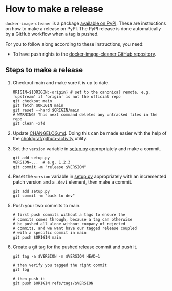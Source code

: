 # How to make a release

`docker-image-cleaner` is a package [available on
PyPI](https://pypi.org/project/docker-image-cleaner/). These are instructions on
how to make a release on PyPI. The PyPI release is done automatically by a
GitHub workflow when a tag is pushed.

For you to follow along according to these instructions, you need:

- To have push rights to the [docker-image-cleaner GitHub
  repository](https://github.com/jupyterhub/docker-image-cleaner).

## Steps to make a release

1. Checkout main and make sure it is up to date.

   ```shell
   ORIGIN=${ORIGIN:-origin} # set to the canonical remote, e.g. 'upstream' if 'origin' is not the official repo
   git checkout main
   git fetch $ORIGIN main
   git reset --hard $ORIGIN/main
   # WARNING! This next command deletes any untracked files in the repo
   git clean -xfd
   ```

1. Update [CHANGELOG.md](CHANGELOG.md). Doing this can be made easier with the
   help of the
   [choldgraf/github-activity](https://github.com/choldgraf/github-activity)
   utility.

1. Set the `version` variable in [setup.py](setup.py) appropriately and make a
   commit.

   ```
   git add setup.py
   VERSION=...  # e.g. 1.2.3
   git commit -m "release $VERSION"
   ```

1. Reset the `version` variable in [setup.py](setup.py) appropriately with an
   incremented patch version and a `.dev1` element, then make a commit.

   ```
   git add setup.py
   git commit -m "back to dev"
   ```

1. Push your two commits to main.

   ```shell
   # first push commits without a tags to ensure the
   # commits comes through, because a tag can otherwise
   # be pushed all alone without company of rejected
   # commits, and we want have our tagged release coupled
   # with a specific commit in main
   git push $ORIGIN main
   ```

1. Create a git tag for the pushed release commit and push it.

   ```shell
   git tag -a $VERSION -m $VERSION HEAD~1

   # then verify you tagged the right commit
   git log

   # then push it
   git push $ORIGIN refs/tags/$VERSION
   ```
